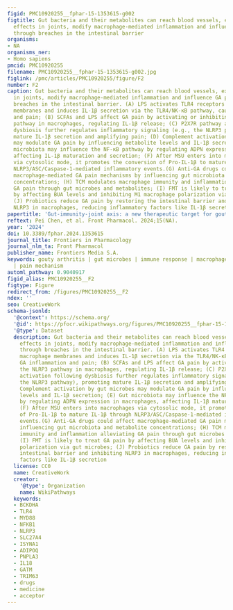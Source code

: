 ```yaml
---
figid: PMC10920255__fphar-15-1353615-g002
figtitle: Gut bacteria and their metabolites can reach blood vessels, exert local
  effects in joints, modify macrophage-mediated inflammation and influence GA pain
  through breaches in the intestinal barrier
organisms:
- NA
organisms_ner:
- Homo sapiens
pmcid: PMC10920255
filename: PMC10920255__fphar-15-1353615-g002.jpg
figlink: /pmc/articles/PMC10920255/figure/F2
number: F2
caption: Gut bacteria and their metabolites can reach blood vessels, exert local effects
  in joints, modify macrophage-mediated inflammation and influence GA pain through
  breaches in the intestinal barrier. (A) LPS activates TLR4 receptors on macrophage
  membranes and induces IL-1β secretion via the TLR4/NK-κB pathway, causing GA inflammation
  and pain; (B) SCFAs and LPS affect GA pain by activating or inhibiting the NLRP3
  pathway in macrophages, regulating IL-1β release; (C) P2X7R pathway activation following
  dysbiosis further regulates inflammatory signaling (e.g., the NLRP3 pathway), promoting
  mature IL-1β secretion and amplifying pain; (D) Complement activation by gut microbes
  may modulate GA pain by influencing metabolite levels and IL-1β secretion; (E) Gut
  microbiota may influence the NF-κB pathway by regulating ADPN expression in macrophages,
  affecting IL-1β maturation and secretion; (F) After MSU enters into macrophages
  via cytosolic mode, it promotes the conversion of Pro-IL-1β to mature IL-1β through
  NLRP3/ASC/Caspase-1-mediated inflammatory events.(G) Anti-GA drugs could affect
  macrophage-mediated GA pain mechanisms by influencing gut microbiota and metabolite
  concentrations; (H) TCM modulates macrophage immunity and inflammation alleviating
  GA pain through gut microbes and metabolites; (I) FMT is likely to treat GA pain
  by affecting BUA levels and inhibiting M1 macrophage polarization via gut microbes;
  (J) Probiotics reduce GA pain by restoring the intestinal barrier and inhibiting
  NLRP3 in macrophages, reducing inflammatory factors like IL-1β secretion
papertitle: 'Gut-immunity-joint axis: a new therapeutic target for gouty arthritis'
reftext: Pei Chen, et al. Front Pharmacol. 2024;15(NA).
year: '2024'
doi: 10.3389/fphar.2024.1353615
journal_title: Frontiers in Pharmacology
journal_nlm_ta: Front Pharmacol
publisher_name: Frontiers Media S.A.
keywords: gouty arthritis | gut microbes | immune response | macrophage | inflammation
  | pain mechanism
automl_pathway: 0.9040917
figid_alias: PMC10920255__F2
figtype: Figure
redirect_from: /figures/PMC10920255__F2
ndex: ''
seo: CreativeWork
schema-jsonld:
  '@context': https://schema.org/
  '@id': https://pfocr.wikipathways.org/figures/PMC10920255__fphar-15-1353615-g002.html
  '@type': Dataset
  description: Gut bacteria and their metabolites can reach blood vessels, exert local
    effects in joints, modify macrophage-mediated inflammation and influence GA pain
    through breaches in the intestinal barrier. (A) LPS activates TLR4 receptors on
    macrophage membranes and induces IL-1β secretion via the TLR4/NK-κB pathway, causing
    GA inflammation and pain; (B) SCFAs and LPS affect GA pain by activating or inhibiting
    the NLRP3 pathway in macrophages, regulating IL-1β release; (C) P2X7R pathway
    activation following dysbiosis further regulates inflammatory signaling (e.g.,
    the NLRP3 pathway), promoting mature IL-1β secretion and amplifying pain; (D)
    Complement activation by gut microbes may modulate GA pain by influencing metabolite
    levels and IL-1β secretion; (E) Gut microbiota may influence the NF-κB pathway
    by regulating ADPN expression in macrophages, affecting IL-1β maturation and secretion;
    (F) After MSU enters into macrophages via cytosolic mode, it promotes the conversion
    of Pro-IL-1β to mature IL-1β through NLRP3/ASC/Caspase-1-mediated inflammatory
    events.(G) Anti-GA drugs could affect macrophage-mediated GA pain mechanisms by
    influencing gut microbiota and metabolite concentrations; (H) TCM modulates macrophage
    immunity and inflammation alleviating GA pain through gut microbes and metabolites;
    (I) FMT is likely to treat GA pain by affecting BUA levels and inhibiting M1 macrophage
    polarization via gut microbes; (J) Probiotics reduce GA pain by restoring the
    intestinal barrier and inhibiting NLRP3 in macrophages, reducing inflammatory
    factors like IL-1β secretion
  license: CC0
  name: CreativeWork
  creator:
    '@type': Organization
    name: WikiPathways
  keywords:
  - BCKDHA
  - TLR4
  - MYD88
  - NFKB1
  - NLRP3
  - SLC27A4
  - ISYNA1
  - ADIPOQ
  - PNPLA3
  - IL18
  - GATM
  - TRIM63
  - drugs
  - medicine
  - acceptor
---
```

